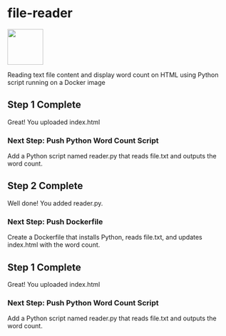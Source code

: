 # file-reader
[<img src="https://github.com/user-attachments/assets/5edd93c3-b713-4964-99b4-d203b654c42d" width="80" height="80">](https://georges034302.github.io/file-reader/)

Reading text file content and display word count on HTML using Python script running on a Docker image
## Step 1 Complete
Great! You uploaded index.html
### Next Step: Push Python Word Count Script
Add a Python script named reader.py that reads file.txt and outputs the word count.
          
<!-- 02_step.txt -->
## Step 2 Complete
Well done! You added reader.py.
### Next Step: Push Dockerfile
Create a Dockerfile that installs Python, reads file.txt, and updates index.html with the word count.
          <!-- 02_step.txt -->
<!-- 01_step.txt -->
## Step 1 Complete
Great! You uploaded index.html
### Next Step: Push Python Word Count Script
Add a Python script named reader.py that reads file.txt and outputs the word count.
          <!-- 01_step.txt -->
